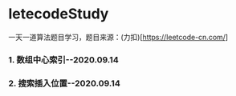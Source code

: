 # letecodeStudy
一天一道算法题目学习，题目来源：(力扣)[https://leetcode-cn.com/]

### 1. 数组中心索引--2020.09.14

### 2. 搜索插入位置--2020.09.14
